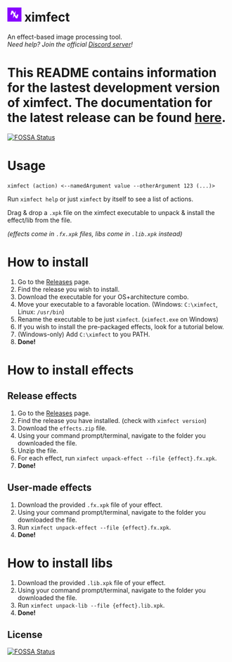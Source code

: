 <h1><img src="img/ximfect.png" alt="ximfect logo" width="32px" height="32px">&nbsp;ximfect</h1>
An effect-based image processing tool.<br />


<i>
Need help? Join the official <a href="https://discord.gg/AGPZyUE">Discord server</a>!
</i>

# This README contains information for the lastest development version of ximfect. The documentation for the latest release can be found [here](https://ximfect.github.io).
[![FOSSA Status](https://app.fossa.com/api/projects/git%2Bgithub.com%2Fximfect%2Fximfect.svg?type=shield)](https://app.fossa.com/projects/git%2Bgithub.com%2Fximfect%2Fximfect?ref=badge_shield)


# Usage
`ximfect (action) <--namedArgument value --otherArgument 123 (...)>`

Run `ximfect help` or just `ximfect` by itself to see a list of actions.

Drag & drop a `.xpk` file on the ximfect executable to unpack & install the effect/lib from the file. 

*(effects come in `.fx.xpk` files, libs come in `.lib.xpk` instead)*

# How to install

1. Go to the [Releases](https://github.com/ximfect/ximfect/releases) page.
2. Find the release you wish to install.
3. Download the executable for your OS+architecture combo.
4. Move your executable to a favorable location. (Windows: `C:\ximfect`, Linux: `/usr/bin`)
5. Rename the executable to be just `ximfect`. (`ximfect.exe` on Windows)
6. If you wish to install the pre-packaged effects, look for a tutorial below.
7. (Windows-only) Add `C:\ximfect` to you PATH.
8. **Done!**

# How to install effects

## Release effects

1. Go to the [Releases](https://github.com/ximfect/ximfect/releases) page.
2. Find the release you have installed. (check with `ximfect version`)
3. Download the `effects.zip` file.
4. Using your command prompt/terminal, navigate to the folder you downloaded the file.
5. Unzip the file.
6. For each effect, run `ximfect unpack-effect --file {effect}.fx.xpk`.
6. **Done!**

## User-made effects

1. Download the provided `.fx.xpk` file of your effect.
2. Using your command prompt/terminal, navigate to the folder you downloaded the file.
3. Run `ximfect unpack-effect --file {effect}.fx.xpk`.
4. **Done!**

# How to install libs

1. Download the provided `.lib.xpk` file of your effect.
2. Using your command prompt/terminal, navigate to the folder you downloaded the file.
3. Run `ximfect unpack-lib --file {effect}.lib.xpk`.
4. **Done!**


## License
[![FOSSA Status](https://app.fossa.com/api/projects/git%2Bgithub.com%2Fximfect%2Fximfect.svg?type=large)](https://app.fossa.com/projects/git%2Bgithub.com%2Fximfect%2Fximfect?ref=badge_large)